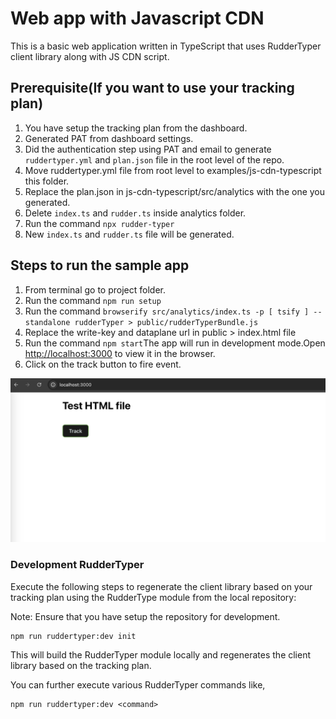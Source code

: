 # Web app with Javascript CDN

This is a basic web application written in TypeScript that uses RudderTyper client library along with JS CDN script.

## Prerequisite(If you want to use your tracking plan)

1. You have setup the tracking plan from the dashboard.
2. Generated PAT from dashboard settings.
3. Did the authentication step using PAT and email to generate `ruddertyper.yml` and `plan.json` file in the root level of the repo.
4. Move ruddertyper.yml file from root level to examples/js-cdn-typescript this folder.
5. Replace the plan.json in js-cdn-typescript/src/analytics with the one you generated.
6. Delete `index.ts` and `rudder.ts` inside analytics folder.
7. Run the command `npx rudder-typer`
8. New `index.ts` and `rudder.ts` file will be generated.

## Steps to run the sample app

1. From terminal go to project folder.
2. Run the command `npm run setup`
3. Run the command `browserify src/analytics/index.ts -p [ tsify ] --standalone rudderTyper > public/rudderTyperBundle.js`
4. Replace the write-key and dataplane url in public > index.html file
5. Run the command `npm start`The app will run in development mode.Open [http://localhost:3000](http://localhost:3000) to view it in the browser.
6. Click on the track button to fire event.

![Alt text](app.png?raw=true 'Sample Site')

### Development RudderTyper

Execute the following steps to regenerate the client library based on your tracking plan using the RudderType module from the local repository:

Note: Ensure that you have setup the repository for development.

```
npm run ruddertyper:dev init
```

This will build the RudderTyper module locally and regenerates the client library based on the tracking plan.

You can further execute various RudderTyper commands like,

```
npm run ruddertyper:dev <command>
```
